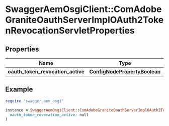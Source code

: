 # SwaggerAemOsgiClient::ComAdobeGraniteOauthServerImplOAuth2TokenRevocationServletProperties

## Properties

| Name | Type | Description | Notes |
| ---- | ---- | ----------- | ----- |
| **oauth_token_revocation_active** | [**ConfigNodePropertyBoolean**](ConfigNodePropertyBoolean.md) |  | [optional] |

## Example

```ruby
require 'swagger_aem_osgi'

instance = SwaggerAemOsgiClient::ComAdobeGraniteOauthServerImplOAuth2TokenRevocationServletProperties.new(
  oauth_token_revocation_active: null
)
```

